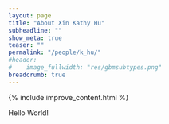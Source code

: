 ```yaml
---
layout: page
title: "About Xin Kathy Hu"
subheadline: ""
show_meta: true
teaser: ""
permalink: "/people/k_hu/"
#header:
#    image_fullwidth: "res/gbmsubtypes.png"
breadcrumb: true
---
```

{% include improve_content.html %}

Hello World!
